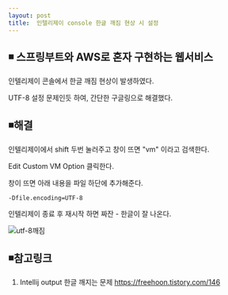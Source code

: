```yaml
---
layout: post
title:  인텔리제이 console 한글 깨짐 현상 시 설정 
---
```


## ◾ 스프링부트와 AWS로 혼자 구현하는 웹서비스



인텔리제이 콘솔에서 한글 깨짐 현상이 발생하였다.

UTF-8 설정 문제인듯 하여, 간단한 구글링으로 해결했다.



## ◾해결

인텔리제이에서 shift 두번 눌러주고 창이 뜨면 "vm" 이라고 검색한다.

Edit Custom VM Option 클릭한다.

창이 뜨면 아래 내용을 파일 하단에 추가해준다.

```
-Dfile.encoding=UTF-8
```

인텔리제이 종료 후 재시작 하면 짜잔 - 한글이 잘 나온다.

![utf-8깨짐]({{site.baseurl}}/images/utf-8깨짐.PNG)



## ◾참고링크

1. Intellij output 한글 깨지는 문제 https://freehoon.tistory.com/146